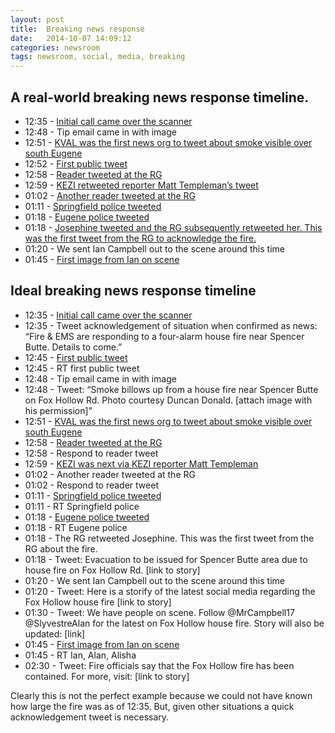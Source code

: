 ```yaml
---
layout: post
title:  Breaking news response
date:   2014-10-07 14:09:12
categories: newsroom
tags: newsroom, social, media, breaking
---
```


## A real-world breaking news response timeline.

* 12:35 - [Initial call came over the scanner](http://www.google.com/url?q=http%3A%2F%2Fcoeapps.eugene-or.gov%2FRuralFireCad%2FDetails%2FEventID%2F14176655&sa=D&sntz=1&usg=AFQjCNGi-Xa-HZhADOKTg0Vqvh1_1n3jnA)
* 12:48 - Tip email came in with image
* 12:51 - [KVAL was the first news org to tweet about smoke visible over south Eugene](https://twitter.com/KVALnews/status/497470113692413952)
* 12:52 - [First public tweet](https://twitter.com/tpeherrmann/status/497470299919880193)
* 12:58 - [Reader tweeted at the RG](https://twitter.com/dyanamason/status/497471760028430336)
* 12:59 - [KEZI retweeted reporter Matt Templeman’s tweet](https://twitter.com/MattKEZI/status/497472000202657795)
* 01:02 - [Another reader tweeted at the RG](https://twitter.com/eugroove/status/497472807614181377)
* 01:11 - [Springfield police tweeted](https://twitter.com/SPDOregon/status/497475112426536961)
* 01:18 - [Eugene police tweeted](https://twitter.com/EugenePolice/status/497476823752900608)
* 01:18 - [Josephine tweeted and the RG subsequently retweeted her. This was the first tweet from the RG to acknowledge the fire.](https://twitter.com/j_woolington/status/497476946075598849)
* 01:20 - We sent Ian Campbell out to the scene around this time
* 01:45 - [First image from Ian on scene](https://twitter.com/MrCampbell17/status/497483714277175296)

## Ideal breaking news response timeline

* 12:35 - [Initial call came over the scanner](http://coeapps.eugene-or.gov/RuralFireCad/Details/EventID/14176655)
* 12:35 - Tweet acknowledgement of situation when confirmed as news: “Fire & EMS are responding to a four-alarm house fire near Spencer Butte. Details to come.”
* 12:45 - [First public tweet](https://twitter.com/eugmodernmonkey/status/497468600790568960)
* 12:45 - RT first public tweet
* 12:48 - Tip email came in with image
* 12:48 - Tweet: “Smoke billows up from a house fire near Spencer Butte on Fox Hollow Rd. Photo courtesy Duncan Donald. [attach image with his permission]”
* 12:51 - [KVAL was the first news org to tweet about smoke visible over south Eugene](https://twitter.com/KVALnews/status/497470113692413952)
* 12:58 - [Reader tweeted at the RG](https://twitter.com/dyanamason/status/497471760028430336)
* 12:58 - Respond to reader tweet
* 12:59 - [KEZI was next via KEZI reporter Matt Templeman](https://twitter.com/MattKEZI/status/497472000202657795)
* 01:02 - Another reader tweeted at the RG
* 01:02 - Respond to reader tweet
* 01:11 - [Springfield police tweeted](https://twitter.com/SPDOregon/status/497475112426536961)
* 01:11 - RT Springfield police
* 01:18 - [Eugene police tweeted](https://twitter.com/EugenePolice/status/497476823752900608)
* 01:18 - RT Eugene police
* 01:18 - The RG retweeted Josephine. This was the first tweet from the RG about the fire.
* 01:18 - Tweet: Evacuation to be issued for Spencer Butte area due to house fire on Fox Hollow Rd. [link to story]
* 01:20 - We sent Ian Campbell out to the scene around this time
* 01:20 - Tweet: Here is a storify of the latest social media regarding the Fox Hollow house fire [link to story]
* 01:30 - Tweet: We have people on scene. Follow @MrCampbell17 @SlyvestreAlan for the latest on Fox Hollow house fire. Story will also be updated: [link]
* 01:45 - [First image from Ian on scene](https://twitter.com/MrCampbell17/status/497483714277175296)
* 01:45 - RT Ian, Alan, Alisha
* 02:30 - Tweet: Fire officials say that the Fox Hollow fire has been contained. For more, visit: [link to story]

Clearly this is not the perfect example because we could not have known how large the fire was as of 12:35. But, given other situations a quick acknowledgement tweet is necessary.
